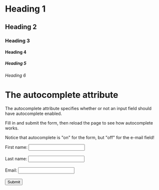 <h1>Heading 1</h1>
<h2>Heading 2</h2>
<h3>Heading 3</h3>
<h4>Heading 4</h4>
<h5>Heading 5</h5>
<h6>Heading 6</h6>
<!DOCTYPE html>
<html>
<body>

<h1>The autocomplete attribute</h1>

<p>The autocomplete attribute specifies whether or not an input field should have autocomplete enabled.</p>

<p>Fill in and submit the form, then reload the page to see how autocomplete works.</p>

<p>Notice that autocomplete is "on" for the form, but "off" for the e-mail field!</p>

<form action="/action_page.php" autocomplete="on">
  <label for="fname">First name:</label>
  <input type="text" id="fname" name="fname"><br><br>
  <label for="lname">Last name:</label>
  <input type="text" id="lname" name="lname"><br><br>
  <label for="email">Email:</label>
  <input type="email" id="email" name="email" autocomplete="off"><br><br>
  <input type="submit" value="Submit">
</form>

</body>
</html>
